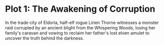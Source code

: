 # Plot 1: The Awakening of Corruption

In the trade city of Eldoria, half-elf rogue Lirien Thorne witnesses a monster raid corrupted by an ancient blight from the Whispering Woods, losing her family's caravan and vowing to reclaim her father's lost elven amulet to uncover the truth behind the darkness.